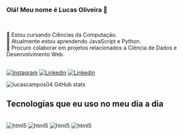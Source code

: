### Olá! Meu nome é Lucas Oliveira 👋 <br>
<br>

👀 Estou cursando Ciências da Computação. <br>
🌱 Atualmente estou aprendendo JavaScript e Python. <br>
💞️ Procuro colaborar em projetos relacionados a Ciência de Dados e Desenvolvimento Web. <br> <br>

[![Instagram](https://img.shields.io/badge/Instagram-E4405F?style=for-the-badge&logo=instagram&logoColor=white)](https://www.instagram.com/lucasoliveira.04_/)
[![Linkedin](https://img.shields.io/badge/LinkedIn-0077B5?style=for-the-badge&logo=linkedin&logoColor=white)](linkedin.com/in/lucas-oliveira-08334a264) 
[![Linkedin](https://img.shields.io/badge/Gmail-D14836?style=for-the-badge&logo=gmail&logoColor=white)](camposdlucasoli@gmail.com)

![lucascampos04 GitHub stats](https://github-readme-stats.vercel.app/api?username=lucascampos04&show_icons=true&theme=onedark)

## Tecnologias que eu uso no meu dia a dia

<div style="display: inline-block"><br/>
    <img align='center' alt='html5' src="https://img.shields.io/badge/HTML5-E34F26?style=for-the-badge&logo=html5&logoColor=white">
    <img align='center' alt='html5' src="https://img.shields.io/badge/CSS3-1572B6?style=for-the-badge&logo=css3&logoColor=white">
    <img align='center' alt='html5' src="https://img.shields.io/badge/JavaScript-F7DF1E?style=for-the-badge&logo=javascript&logoColor=black">
    <img align='center' alt='html5' src="https://cdn.jsdelivr.net/gh/devicons/devicon/icons/python/python-original-wordmark.svg">
         


</div>
<br>

